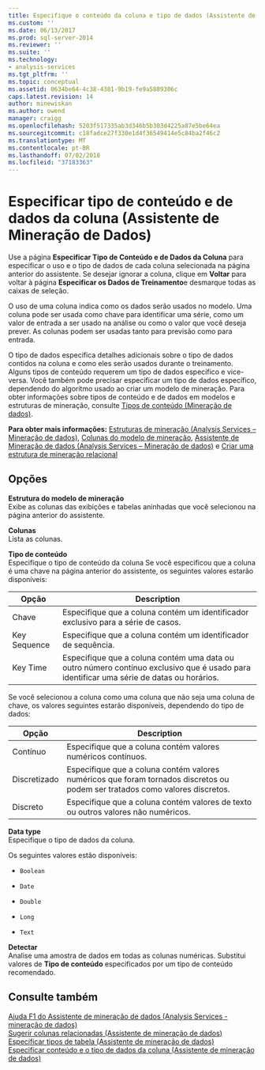 ```yaml
---
title: Especifique o conteúdo da coluna e tipo de dados (Assistente de mineração de dados) | Microsoft Docs
ms.custom: ''
ms.date: 06/13/2017
ms.prod: sql-server-2014
ms.reviewer: ''
ms.suite: ''
ms.technology:
- analysis-services
ms.tgt_pltfrm: ''
ms.topic: conceptual
ms.assetid: 0634be64-4c38-4381-9b19-fe9a5889306c
caps.latest.revision: 14
author: minewiskan
ms.author: owend
manager: craigg
ms.openlocfilehash: 5203f517335ab3d346b5b303d4225a87e5be64ea
ms.sourcegitcommit: c18fadce27f330e1d4f36549414e5c84ba2f46c2
ms.translationtype: MT
ms.contentlocale: pt-BR
ms.lasthandoff: 07/02/2018
ms.locfileid: "37183363"
---
```

# <a name="specify-column-content-and-data-type-data-mining-wizard"></a>Especificar tipo de conteúdo e de dados da coluna (Assistente de Mineração de Dados)
  Use a página **Especificar Tipo de Conteúdo e de Dados da Coluna** para especificar o uso e o tipo de dados de cada coluna selecionada na página anterior do assistente. Se desejar ignorar a coluna, clique em **Voltar** para voltar à página **Especificar os Dados de Treinamento**e desmarque todas as caixas de seleção.  
  
 O uso de uma coluna indica como os dados serão usados no modelo. Uma coluna pode ser usada como chave para identificar uma série, como um valor de entrada a ser usado na análise ou como o valor que você deseja prever. As colunas podem ser usadas tanto para previsão como para entrada.  
  
 O tipo de dados especifica detalhes adicionais sobre o tipo de dados contidos na coluna e como eles serão usados durante o treinamento. Alguns tipos de conteúdo requerem um tipo de dados específico e vice-versa. Você também pode precisar especificar um tipo de dados específico, dependendo do algoritmo usado ao criar um modelo de mineração. Para obter informações sobre tipos de conteúdo e de dados em modelos e estruturas de mineração, consulte [Tipos de conteúdo &#40;Mineração de dados&#41;](data-mining/content-types-data-mining.md).  
  
 **Para obter mais informações:** [Estruturas de mineração &#40;Analysis Services – Mineração de dados&#41;](data-mining/mining-structures-analysis-services-data-mining.md), [Colunas do modelo de mineração](data-mining/mining-model-columns.md), [Assistente de Mineração de dados &#40;Analysis Services – Mineração de dados&#41;](data-mining/data-mining-wizard-analysis-services-data-mining.md) e [Criar uma estrutura de mineração relacional](data-mining/create-a-relational-mining-structure.md)  
  
## <a name="options"></a>Opções  
 **Estrutura do modelo de mineração**  
 Exibe as colunas das exibições e tabelas aninhadas que você selecionou na página anterior do assistente.  
  
 **Colunas**  
 Lista as colunas.  
  
 **Tipo de conteúdo**  
 Especifique o tipo de conteúdo da coluna Se você especificou que a coluna é uma chave na página anterior do assistente, os seguintes valores estarão disponíveis:  
  
|Opção|Description|  
|------------|-----------------|  
|Chave|Especifique que a coluna contém um identificador exclusivo para a série de casos.|  
|Key Sequence|Especifique que a coluna contém um identificador de sequência.|  
|Key Time|Especifique que a coluna contém uma data ou outro número contínuo exclusivo que é usado para identificar uma série de datas ou horários.|  
  
 Se você selecionou a coluna como uma coluna que não seja uma coluna de chave, os valores seguintes estarão disponíveis, dependendo do tipo de dados:  
  
|Opção|Description|  
|------------|-----------------|  
|Contínuo|Especifique que a coluna contém valores numéricos contínuos.|  
|Discretizado|Especifique que a coluna contém valores numéricos que foram tornados discretos ou podem ser tratados como valores discretos.|  
|Discreto|Especifique que a coluna contém valores de texto ou outros valores não numéricos.|  
  
 **Data type**  
 Especifique o tipo de dados da coluna.  
  
 Os seguintes valores estão disponíveis:  
  
-   `Boolean`  
  
-   `Date`  
  
-   `Double`  
  
-   `Long`  
  
-   `Text`  
  
 **Detectar**  
 Analise uma amostra de dados em todas as colunas numéricas. Substitui valores de **Tipo de conteúdo** especificados por um tipo de conteúdo recomendado.  
  
## <a name="see-also"></a>Consulte também  
 [Ajuda F1 do Assistente de mineração de dados &#40;Analysis Services - mineração de dados&#41;](data-mining-wizard-f1-help-analysis-services-data-mining.md)   
 [Sugerir colunas relacionadas &#40;Assistente de mineração de dados&#41;](suggest-related-columns-data-mining-wizard.md)   
 [Especificar tipos de tabela &#40;Assistente de mineração de dados&#41;](specify-table-types-data-mining-wizard.md)   
 [Especificar conteúdo e o tipo de dados da coluna &#40;Assistente de mineração de dados&#41;](specify-the-column-s-content-and-data-type-data-mining-wizard.md)  
  
  
